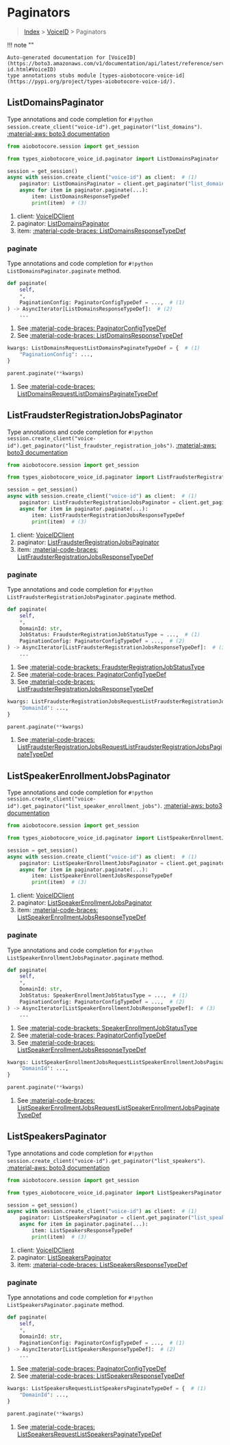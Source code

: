 # Paginators

> [Index](../README.md) > [VoiceID](./README.md) > Paginators

!!! note ""

    Auto-generated documentation for [VoiceID](https://boto3.amazonaws.com/v1/documentation/api/latest/reference/services/voice-id.html#VoiceID)
    type annotations stubs module [types-aiobotocore-voice-id](https://pypi.org/project/types-aiobotocore-voice-id/).

## ListDomainsPaginator

Type annotations and code completion for `#!python session.create_client("voice-id").get_paginator("list_domains")`.
[:material-aws: boto3 documentation](https://boto3.amazonaws.com/v1/documentation/api/latest/reference/services/voice-id.html#VoiceID.Paginator.ListDomains)

```python title="Usage example"
from aiobotocore.session import get_session

from types_aiobotocore_voice_id.paginator import ListDomainsPaginator

session = get_session()
async with session.create_client("voice-id") as client:  # (1)
    paginator: ListDomainsPaginator = client.get_paginator("list_domains")  # (2)
    async for item in paginator.paginate(...):
        item: ListDomainsResponseTypeDef
        print(item)  # (3)
```

1. client: [VoiceIDClient](./client.md)
2. paginator: [ListDomainsPaginator](./paginators.md#listdomainspaginator)
3. item: [:material-code-braces: ListDomainsResponseTypeDef](./type_defs.md#listdomainsresponsetypedef) 


### paginate

Type annotations and code completion for `#!python ListDomainsPaginator.paginate` method.

```python title="Method definition"
def paginate(
    self,
    *,
    PaginationConfig: PaginatorConfigTypeDef = ...,  # (1)
) -> AsyncIterator[ListDomainsResponseTypeDef]:  # (2)
    ...
```

1. See [:material-code-braces: PaginatorConfigTypeDef](./type_defs.md#paginatorconfigtypedef) 
2. See [:material-code-braces: ListDomainsResponseTypeDef](./type_defs.md#listdomainsresponsetypedef) 


```python title="Usage example with kwargs"
kwargs: ListDomainsRequestListDomainsPaginateTypeDef = {  # (1)
    "PaginationConfig": ...,
}

parent.paginate(**kwargs)
```

1. See [:material-code-braces: ListDomainsRequestListDomainsPaginateTypeDef](./type_defs.md#listdomainsrequestlistdomainspaginatetypedef) 
## ListFraudsterRegistrationJobsPaginator

Type annotations and code completion for `#!python session.create_client("voice-id").get_paginator("list_fraudster_registration_jobs")`.
[:material-aws: boto3 documentation](https://boto3.amazonaws.com/v1/documentation/api/latest/reference/services/voice-id.html#VoiceID.Paginator.ListFraudsterRegistrationJobs)

```python title="Usage example"
from aiobotocore.session import get_session

from types_aiobotocore_voice_id.paginator import ListFraudsterRegistrationJobsPaginator

session = get_session()
async with session.create_client("voice-id") as client:  # (1)
    paginator: ListFraudsterRegistrationJobsPaginator = client.get_paginator("list_fraudster_registration_jobs")  # (2)
    async for item in paginator.paginate(...):
        item: ListFraudsterRegistrationJobsResponseTypeDef
        print(item)  # (3)
```

1. client: [VoiceIDClient](./client.md)
2. paginator: [ListFraudsterRegistrationJobsPaginator](./paginators.md#listfraudsterregistrationjobspaginator)
3. item: [:material-code-braces: ListFraudsterRegistrationJobsResponseTypeDef](./type_defs.md#listfraudsterregistrationjobsresponsetypedef) 


### paginate

Type annotations and code completion for `#!python ListFraudsterRegistrationJobsPaginator.paginate` method.

```python title="Method definition"
def paginate(
    self,
    *,
    DomainId: str,
    JobStatus: FraudsterRegistrationJobStatusType = ...,  # (1)
    PaginationConfig: PaginatorConfigTypeDef = ...,  # (2)
) -> AsyncIterator[ListFraudsterRegistrationJobsResponseTypeDef]:  # (3)
    ...
```

1. See [:material-code-brackets: FraudsterRegistrationJobStatusType](./literals.md#fraudsterregistrationjobstatustype) 
2. See [:material-code-braces: PaginatorConfigTypeDef](./type_defs.md#paginatorconfigtypedef) 
3. See [:material-code-braces: ListFraudsterRegistrationJobsResponseTypeDef](./type_defs.md#listfraudsterregistrationjobsresponsetypedef) 


```python title="Usage example with kwargs"
kwargs: ListFraudsterRegistrationJobsRequestListFraudsterRegistrationJobsPaginateTypeDef = {  # (1)
    "DomainId": ...,
}

parent.paginate(**kwargs)
```

1. See [:material-code-braces: ListFraudsterRegistrationJobsRequestListFraudsterRegistrationJobsPaginateTypeDef](./type_defs.md#listfraudsterregistrationjobsrequestlistfraudsterregistrationjobspaginatetypedef) 
## ListSpeakerEnrollmentJobsPaginator

Type annotations and code completion for `#!python session.create_client("voice-id").get_paginator("list_speaker_enrollment_jobs")`.
[:material-aws: boto3 documentation](https://boto3.amazonaws.com/v1/documentation/api/latest/reference/services/voice-id.html#VoiceID.Paginator.ListSpeakerEnrollmentJobs)

```python title="Usage example"
from aiobotocore.session import get_session

from types_aiobotocore_voice_id.paginator import ListSpeakerEnrollmentJobsPaginator

session = get_session()
async with session.create_client("voice-id") as client:  # (1)
    paginator: ListSpeakerEnrollmentJobsPaginator = client.get_paginator("list_speaker_enrollment_jobs")  # (2)
    async for item in paginator.paginate(...):
        item: ListSpeakerEnrollmentJobsResponseTypeDef
        print(item)  # (3)
```

1. client: [VoiceIDClient](./client.md)
2. paginator: [ListSpeakerEnrollmentJobsPaginator](./paginators.md#listspeakerenrollmentjobspaginator)
3. item: [:material-code-braces: ListSpeakerEnrollmentJobsResponseTypeDef](./type_defs.md#listspeakerenrollmentjobsresponsetypedef) 


### paginate

Type annotations and code completion for `#!python ListSpeakerEnrollmentJobsPaginator.paginate` method.

```python title="Method definition"
def paginate(
    self,
    *,
    DomainId: str,
    JobStatus: SpeakerEnrollmentJobStatusType = ...,  # (1)
    PaginationConfig: PaginatorConfigTypeDef = ...,  # (2)
) -> AsyncIterator[ListSpeakerEnrollmentJobsResponseTypeDef]:  # (3)
    ...
```

1. See [:material-code-brackets: SpeakerEnrollmentJobStatusType](./literals.md#speakerenrollmentjobstatustype) 
2. See [:material-code-braces: PaginatorConfigTypeDef](./type_defs.md#paginatorconfigtypedef) 
3. See [:material-code-braces: ListSpeakerEnrollmentJobsResponseTypeDef](./type_defs.md#listspeakerenrollmentjobsresponsetypedef) 


```python title="Usage example with kwargs"
kwargs: ListSpeakerEnrollmentJobsRequestListSpeakerEnrollmentJobsPaginateTypeDef = {  # (1)
    "DomainId": ...,
}

parent.paginate(**kwargs)
```

1. See [:material-code-braces: ListSpeakerEnrollmentJobsRequestListSpeakerEnrollmentJobsPaginateTypeDef](./type_defs.md#listspeakerenrollmentjobsrequestlistspeakerenrollmentjobspaginatetypedef) 
## ListSpeakersPaginator

Type annotations and code completion for `#!python session.create_client("voice-id").get_paginator("list_speakers")`.
[:material-aws: boto3 documentation](https://boto3.amazonaws.com/v1/documentation/api/latest/reference/services/voice-id.html#VoiceID.Paginator.ListSpeakers)

```python title="Usage example"
from aiobotocore.session import get_session

from types_aiobotocore_voice_id.paginator import ListSpeakersPaginator

session = get_session()
async with session.create_client("voice-id") as client:  # (1)
    paginator: ListSpeakersPaginator = client.get_paginator("list_speakers")  # (2)
    async for item in paginator.paginate(...):
        item: ListSpeakersResponseTypeDef
        print(item)  # (3)
```

1. client: [VoiceIDClient](./client.md)
2. paginator: [ListSpeakersPaginator](./paginators.md#listspeakerspaginator)
3. item: [:material-code-braces: ListSpeakersResponseTypeDef](./type_defs.md#listspeakersresponsetypedef) 


### paginate

Type annotations and code completion for `#!python ListSpeakersPaginator.paginate` method.

```python title="Method definition"
def paginate(
    self,
    *,
    DomainId: str,
    PaginationConfig: PaginatorConfigTypeDef = ...,  # (1)
) -> AsyncIterator[ListSpeakersResponseTypeDef]:  # (2)
    ...
```

1. See [:material-code-braces: PaginatorConfigTypeDef](./type_defs.md#paginatorconfigtypedef) 
2. See [:material-code-braces: ListSpeakersResponseTypeDef](./type_defs.md#listspeakersresponsetypedef) 


```python title="Usage example with kwargs"
kwargs: ListSpeakersRequestListSpeakersPaginateTypeDef = {  # (1)
    "DomainId": ...,
}

parent.paginate(**kwargs)
```

1. See [:material-code-braces: ListSpeakersRequestListSpeakersPaginateTypeDef](./type_defs.md#listspeakersrequestlistspeakerspaginatetypedef) 
